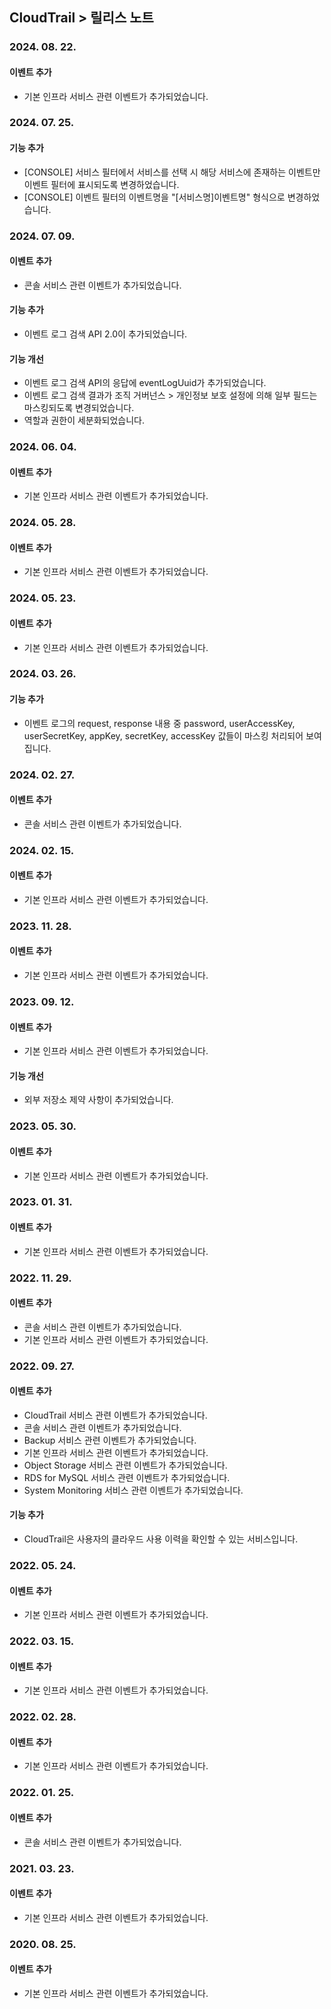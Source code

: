 ## CloudTrail > 릴리스 노트

### 2024. 08. 22.
#### 이벤트 추가
* 기본 인프라 서비스 관련 이벤트가 추가되었습니다.

### 2024. 07. 25.
#### 기능 추가
* [CONSOLE] 서비스 필터에서 서비스를 선택 시 해당 서비스에 존재하는 이벤트만 이벤트 필터에 표시되도록 변경하었습니다.
* [CONSOLE] 이벤트 필터의 이벤트명을 "[서비스명]이벤트명" 형식으로 변경하었습니다.

### 2024. 07. 09.
#### 이벤트 추가
* 콘솔 서비스 관련 이벤트가 추가되었습니다.
#### 기능 추가
* 이벤트 로그 검색 API 2.0이 추가되었습니다.
#### 기능 개선
* 이벤트 로그 검색 API의 응답에 eventLogUuid가 추가되었습니다.
* 이벤트 로그 검색 결과가 조직 거버넌스 > 개인정보 보호 설정에 의해 일부 필드는 마스킹되도록 변경되었습니다.
* 역할과 권한이 세분화되었습니다.

### 2024. 06. 04.
#### 이벤트 추가
* 기본 인프라 서비스 관련 이벤트가 추가되었습니다.

### 2024. 05. 28.
#### 이벤트 추가
* 기본 인프라 서비스 관련 이벤트가 추가되었습니다.

### 2024. 05. 23.
#### 이벤트 추가
* 기본 인프라 서비스 관련 이벤트가 추가되었습니다.

### 2024. 03. 26.
#### 기능 추가
* 이벤트 로그의 request, response 내용 중 password, userAccessKey, userSecretKey, appKey, secretKey, accessKey 값들이 마스킹 처리되어 보여집니다.

### 2024. 02. 27.
#### 이벤트 추가
* 콘솔 서비스 관련 이벤트가 추가되었습니다.

### 2024. 02. 15.
#### 이벤트 추가
* 기본 인프라 서비스 관련 이벤트가 추가되었습니다.

### 2023. 11. 28.
#### 이벤트 추가
* 기본 인프라 서비스 관련 이벤트가 추가되었습니다.

### 2023. 09. 12.
#### 이벤트 추가
* 기본 인프라 서비스 관련 이벤트가 추가되었습니다.
#### 기능 개선
* 외부 저장소 제약 사항이 추가되었습니다.

### 2023. 05. 30.
#### 이벤트 추가
* 기본 인프라 서비스 관련 이벤트가 추가되었습니다.

### 2023. 01. 31.
#### 이벤트 추가
* 기본 인프라 서비스 관련 이벤트가 추가되었습니다.

### 2022. 11. 29.
#### 이벤트 추가
* 콘솔 서비스 관련 이벤트가 추가되었습니다.
* 기본 인프라 서비스 관련 이벤트가 추가되었습니다.

### 2022. 09. 27.
#### 이벤트 추가
* CloudTrail 서비스 관련 이벤트가 추가되었습니다.
* 콘솔 서비스 관련 이벤트가 추가되었습니다.
* Backup 서비스 관련 이벤트가 추가되었습니다.
* 기본 인프라 서비스 관련 이벤트가 추가되었습니다.
* Object Storage 서비스 관련 이벤트가 추가되었습니다.
* RDS for MySQL 서비스 관련 이벤트가 추가되었습니다.
* System Monitoring 서비스 관련 이벤트가 추가되었습니다.
#### 기능 추가
* CloudTrail은 사용자의 클라우드 사용 이력을 확인할 수 있는 서비스입니다.

### 2022. 05. 24.
#### 이벤트 추가
* 기본 인프라 서비스 관련 이벤트가 추가되었습니다.

### 2022. 03. 15.
#### 이벤트 추가
* 기본 인프라 서비스 관련 이벤트가 추가되었습니다.

### 2022. 02. 28.
#### 이벤트 추가
* 기본 인프라 서비스 관련 이벤트가 추가되었습니다.

### 2022. 01. 25.
#### 이벤트 추가
* 콘솔 서비스 관련 이벤트가 추가되었습니다.

### 2021. 03. 23.
#### 이벤트 추가
* 기본 인프라 서비스 관련 이벤트가 추가되었습니다.

### 2020. 08. 25.
#### 이벤트 추가
* 기본 인프라 서비스 관련 이벤트가 추가되었습니다.